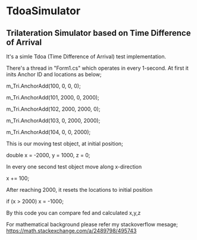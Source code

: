 # TdoaSimulator
Trilateration Simulator based on Time Difference of Arrival
-----------------------------------------------------------

It's a simle Tdoa (Time Difference of Arrival) test implementation.

There's a thread in "Form1.cs" which operates in every 1-second. At first it inits Anchor ID and
locations as below;

m_Tri.AnchorAdd(100, 0, 0, 0);

m_Tri.AnchorAdd(101, 2000, 0, 2000);

m_Tri.AnchorAdd(102, 2000, 2000, 0);

m_Tri.AnchorAdd(103, 0, 2000, 2000);

m_Tri.AnchorAdd(104, 0, 0, 2000);

This is our moving test object, at initial position;

double x = -2000, y = 1000, z = 0;

In every one second test object move along x-direction

x += 100;

After reaching 2000, it resets the locations to initial position

if (x > 2000) x = -1000;

By this code you can compare fed and calculated x,y,z

For mathematical background please refer my stackoverflow mesage;
https://math.stackexchange.com/a/2489798/495743
